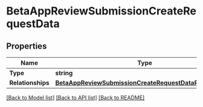 # BetaAppReviewSubmissionCreateRequestData

## Properties

Name | Type | Description | Notes
------------ | ------------- | ------------- | -------------
**Type** | **string** |  | 
**Relationships** | [**BetaAppReviewSubmissionCreateRequestDataRelationships**](BetaAppReviewSubmissionCreateRequest_data_relationships.md) |  | 

[[Back to Model list]](../README.md#documentation-for-models) [[Back to API list]](../README.md#documentation-for-api-endpoints) [[Back to README]](../README.md)


